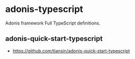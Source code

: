 # adonis-typescript
Adonis framework Full TypeScript definitions.

## adonis-quick-start-typescript

* https://github.com/tiansin/adonis-quick-start-typescript